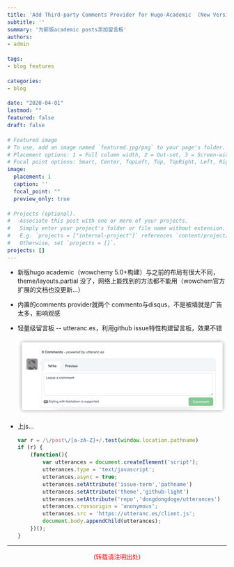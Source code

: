 ```yaml
---
title: 'Add Third-party Comments Provider for Hugo-Academic  (New Version)'
subtitle: ''
summary: '为新版academic posts添加留言板'
authors: 
- admin

tags:
- blog features
 
categories:
- blog

date: "2020-04-01"
lastmod: ""
featured: false
draft: false

# Featured image
# To use, add an image named `featured.jpg/png` to your page's folder.
# Placement options: 1 = Full column width, 2 = Out-set, 3 = Screen-width
# Focal point options: Smart, Center, TopLeft, Top, TopRight, Left, Right, BottomLeft, Bottom, BottomRight
image:
  placement: 1
  caption: ''
  focal_point: ""
  preview_only: true

# Projects (optional).
#   Associate this post with one or more of your projects.
#   Simply enter your project's folder or file name without extension.
#   E.g. `projects = ["internal-project"]` references `content/project/deep-learning/index.md`.
#   Otherwise, set `projects = []`.
projects: []
---
```


- 新版hugo academic（wowchemy 5.0+构建）与之前的布局有很大不同，theme/layouts.partial 没了，网络上能找到的方法都不能用（wowchem官方扩展的文档也没更新...）

- 内置的comments provider就两个 commento与disqus，不是被墙就是广告太多，影响观感

- 轻量级留言板 -- utteranc.es，利用github issue特性构建留言板，效果不错

    ![](./featured.png)

- 上js...
  
    ```javascript
    var r = /\/post\/[a-zA-Z]+/.test(window.location.pathname)
    if (r) {
        (function(){
            var utterances = document.createElement('script');
            utterances.type = 'text/javascript';
            utterances.async = true;
            utterances.setAttribute('issue-term','pathname')
            utterances.setAttribute('theme','github-light')
            utterances.setAttribute('repo','dongdongdoge/utterances')
            utterances.crossorigin = 'anonymous';
            utterances.src = 'https://utteranc.es/client.js';
            document.body.appendChild(utterances);
        })();
    }
    ```

---
<p style="color:red;text-align:center">(转载请注明出处)</p>




